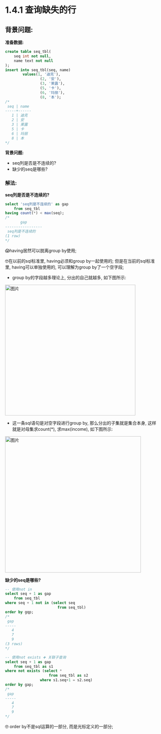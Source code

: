 # 1.4.1 查询缺失的行

## 背景问题:
**准备数据:**
```sql
create table seq_tbl(
    seq int not null,
    name text not null
);
insert into seq_tbl(seq, name)
        values(1, '迪克'),
                (2, '安'),
                (3, '莱露'),
                (5, '卡'),
                (6, '玛丽'),
                (8, '本');
/*
 seq | name
-----+------
   1 | 迪克
   2 | 安
   3 | 莱露
   5 | 卡
   6 | 玛丽
   8 | 本
*/
```
**背景问题:**
* seq列是否是不连续的?
* 缺少的seq是哪些?

### 解法:
**seq列是否是不连续的?**
```sql
select 'seq列是不连续的' as gap
    from seq_tbl
having count(*) < max(seq);
/*
       gap
-----------------
 seq列是不连续的
(1 row)
*/
```
😱having居然可以脱离group by使用;

🤓在以前的sql标准里, having必须和group by一起使用的; 但是在当前的sql标准里, having可以单独使用的, 可以理解为group by了一个空字段;
* group by的字段越多理论上, 分出的自己就越多, 如下图所示:

<img width="427" alt="图片" src="https://user-images.githubusercontent.com/19871320/71704267-46301000-2e14-11ea-9ba1-57f243e713d0.png">

* 这一条sql语句是对空字段进行group by, 那么分出的子集就是集合本身, 这样就是对母集求count(*), 求max(income), 如下图所示:

<img width="445" alt="图片" src="https://user-images.githubusercontent.com/19871320/71704348-c3f41b80-2e14-11ea-9c7d-fbfb08029339.png">


**缺少的seq是哪些?**
```sql
-- 使用not in
select seq + 1 as gap
    from seq_tbl
where seq + 1 not in (select seq
                        from seq_tbl)
order by gqp;
/*
 gap
-----
   4
   7
   9
(3 rows)
*/

-- 使用not exists ➕ 关联子查询
select seq + 1 as gap
    from seq_tbl as s1
where not exists (select *
                    from seq_tbl as s2
                where s1.seq+1 = s2.seq)
order by gap;
/*
 gap
-----
   4
   7
   9
*/
```

🤓 order by不是sql运算的一部分, 而是光标定义的一部分;

